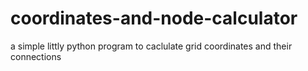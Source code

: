 # coordinates-and-node-calculator
a simple littly python program to caclulate grid coordinates and their connections
